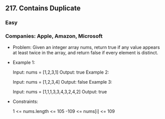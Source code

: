 ## 217. Contains Duplicate
### Easy

### Companies: Apple, Amazon, Microsoft


 - Problem: Given an integer array nums, return true if any value appears at least twice in the array, and return false if every element is distinct.

 

 - Example 1:

    Input: nums = [1,2,3,1]
    Output: true
    Example 2:

    Input: nums = [1,2,3,4]
    Output: false
    Example 3:

    Input: nums = [1,1,1,3,3,4,3,2,4,2]
    Output: true
 

- Constraints:

    1 <= nums.length <= 105
    -109 <= nums[i] <= 109